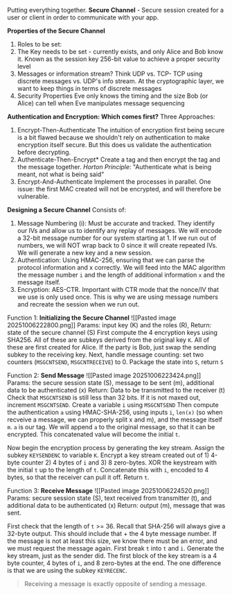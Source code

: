 Putting everything together. 
**Secure Channel** - Secure session created for a user or client in order to communicate with your app. 

**Properties of the Secure Channel**
1. Roles to be set:
2. The Key needs to be set - currently exists, and only Alice and Bob know it. 
   Known as the session key
   256-bit value to achieve a proper security level
3. Messages or information stream?
   Think UDP vs. TCP- TCP using discrete messages vs. UDP's info stream. At the cryptographic layer, we want to keep things in terms of discrete messages
4. Security Properties
   Eve only knows the timing and the size
   Bob (or Alice) can tell when Eve manipulates message sequencing

**Authentication and Encryption: Which comes first?**
Three Approaches: 
1. Encrypt-Then-Authenticate
   The intuition of encryption first being secure is a bit flawed because we shouldn't rely on authentication to make encryption itself secure. 
   But this does us validate the authentication before decrypting. 
2. Authenticate-Then-Encrypt*
   Create a tag and then encrypt the tag and the message together. 
   *Horton Principle*: "Authenticate what is being meant, not what is being said"
3. Encrypt-And-Authenticate
   Implement the processes in parallel. One issue: the first MAC created will not be encrypted, and will therefore be vulnerable. 

**Designing a Secure Channel**
Consists of:
1) Message Numbering (i): Must be accurate and tracked. They identify our IVs and allow us to identify any replay of messages. We will encode a 32-bit message number for our system starting at 1. If we run out of numbers, we will NOT wrap back to 0 since it will create repeated IVs. We will generate a new key and a new session. 
2) Authentication: Using HMAC-256, ensuring that we can parse the protocol information and x correctly. We will feed into the MAC algorithm the message number `i` and the length of additional information `x` and the message itself. 
3) Encryption: AES-CTR. Important with CTR mode that the nonce/IV that we use is only used once. This is why we are using message numbers and recreate the session when we run out. 

Function 1: **Initializing the Secure Channel**
![[Pasted image 20251006222800.png]]
Params: input key (K) and the roles (R), Return: state of the secure channel (S)
First compute the 4 encryption keys using SHA256. All of these are subkeys derived from the original key `K`. All of these are first created for Alice. 
If the party is Bob, just swap the sending subkey to the receiving key.
Next, handle message counting: set two counters (`MSGCNTSEND`, `MSGCNTRECEIVE`) to 0. 
Package the state into `S`, return `S`

Function 2: **Send Message**
![[Pasted image 20251006223424.png]]
Params: the secure session state (S), message to be sent (m), additional data to be authenticated (x)
Return: Data to be transmitted to the receiver (t)
Check that `MSGCNTSEND` is still less than 32 bits. If it is not maxed out,  increment `MSGCNTSEND`.  Create a variable `i` using `MSGCNTSEND`
Then compute the authentication `a` using HMAC-SHA-256, using inputs `i`, `len(x)` (so when recveive a message, we can properly split x and m), and the message itself `m`.
`a` is our tag. We will append `a` to the original message, so that it can be encrypted. This concatenated value will become the initial `t`. 

Now begin the encryption process by generating the key stream. 
Assign the subkey `KEYSENDENC` to variable `K`.
Encrypt a key stream created out of 1) 4-byte counter 2) 4 bytes of `i` and 3) 8 zero-bytes. 
XOR the keystream with the initial `t` up to the length of `t`. Concatenate this with `i`, encoded to 4 bytes, so that the receiver can pull it off. 
Return `t`. 

Function 3: **Receive Message**
![[Pasted image 20251006224520.png]]
Params: secure session state (S), text received from transmitter (t), and additional data to be authenticated (x)
Return: output (m), message that was sent. 

First check that the length of `t` >= 36. Recall that SHA-256 will always give a 32-byte output. This should include that + the 4 byte message number. If the message is not at least this size, we know there must be an error, and we must request the message again. 
First break `t` into `t` and `i`. 
Generate the key stream, just as the sender did. 
The first block of the key stream is a 4 byte counter, 4 bytes of `i`, and 8 zero-bytes at the end. The one difference is that we are using the subkey `KEYRECENC`. 


> Receiving a message is exactly opposite of sending a message.


